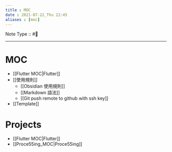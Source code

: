 ```yaml
---
title : MOC
date : 2021-07-22_Thu 22:45
aliases : [moc]
---
```

Note Type :: #📘 <br>

---
# MOC
- [[Flutter MOC|Flutter]]
- [[使用規則]]
	- [[Obsidian 使用規則]]
	- [[Markdown 語法]]
	- [[Git push remote to github with ssh key]]
- [[Template]]

# Projects
- [[Flutter MOC|Flutter]]
- [[Proce55ing_MOC|Proce55ing]]